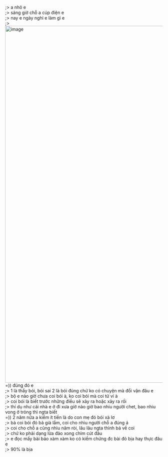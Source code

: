 ;> a nhô e<br>
;> sáng giờ chỗ a cúp điện e<br>
;> nay e ngày nghỉ e làm gì e<br>
;> <img width="1034" height="1138" alt="image" src="https://github.com/user-attachments/assets/69c42322-739e-4167-95e6-458606b35884" /><br>
=)) đúng đó e<br>
;> 1 là thầy bói, bói sai 2 là bói đúng chứ ko có chuyện mà đổi vận đâu e<br>
;> bộ e nào giờ chưa coi bói à, ko coi bói mà coi tử vi à<br>
;> coi bói là biết trước những điều sẽ xảy ra hoặc xảy ra rồi<br>
;> thí dụ như cái nhà e ở đi xưa giờ nào giờ bao nhiu người chet, bao nhiu vong ở trỏng thì ngta biết<br>
=)) 2 năm nữa a kiếm ít tiền là do con mẹ đó bói xà lơ<br>
;> bà coi bói đó bả già lắm, coi cho nhìu người chỗ a đúng á<br>
;> coi cho chỗ a cũng nhìu năm ròi, lâu lâu ngta thỉnh bả về coi<br>
;> chứ ko phải dạng lừa đảo xong chim cút đâu<br>
;> e đọc mấy bài báo xàm xàm ko có kiểm chứng đc bài đó bịa hay thực đâu e<br>
;> 90% là bịa
